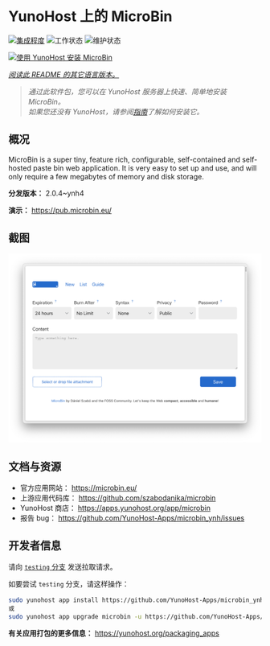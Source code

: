 <!--
注意：此 README 由 <https://github.com/YunoHost/apps/tree/master/tools/readme_generator> 自动生成
请勿手动编辑。
-->

# YunoHost 上的 MicroBin

[![集成程度](https://apps.yunohost.org/badge/integration/microbin)](https://ci-apps.yunohost.org/ci/apps/microbin/)
![工作状态](https://apps.yunohost.org/badge/state/microbin)
![维护状态](https://apps.yunohost.org/badge/maintained/microbin)

[![使用 YunoHost 安装 MicroBin](https://install-app.yunohost.org/install-with-yunohost.svg)](https://install-app.yunohost.org/?app=microbin)

*[阅读此 README 的其它语言版本。](./ALL_README.md)*

> *通过此软件包，您可以在 YunoHost 服务器上快速、简单地安装 MicroBin。*  
> *如果您还没有 YunoHost，请参阅[指南](https://yunohost.org/install)了解如何安装它。*

## 概况

MicroBin is a super tiny, feature rich, configurable, self-contained and self-hosted paste bin web application. It is very easy to set up and use, and will only require a few megabytes of memory and disk storage.

**分发版本：** 2.0.4~ynh4

**演示：** <https://pub.microbin.eu/>

## 截图

![MicroBin 的截图](./doc/screenshots/screenshot7.png)

## 文档与资源

- 官方应用网站： <https://microbin.eu/>
- 上游应用代码库： <https://github.com/szabodanika/microbin>
- YunoHost 商店： <https://apps.yunohost.org/app/microbin>
- 报告 bug： <https://github.com/YunoHost-Apps/microbin_ynh/issues>

## 开发者信息

请向 [`testing` 分支](https://github.com/YunoHost-Apps/microbin_ynh/tree/testing) 发送拉取请求。

如要尝试 `testing` 分支，请这样操作：

```bash
sudo yunohost app install https://github.com/YunoHost-Apps/microbin_ynh/tree/testing --debug
或
sudo yunohost app upgrade microbin -u https://github.com/YunoHost-Apps/microbin_ynh/tree/testing --debug
```

**有关应用打包的更多信息：** <https://yunohost.org/packaging_apps>
